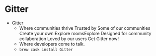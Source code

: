 # Gitter
- [Gitter](https://gitter.im/)
  -  Where communities thrive Trusted by             Some of our communities                          Create your own            Explore roomsExplore Designed for community collaboration Loved by our users Get Gitter now!
  - Where developers come to talk.
  - `brew cask install Gitter`
